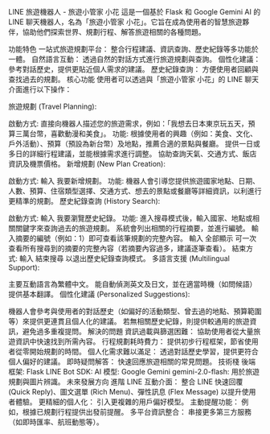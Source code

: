LINE 旅遊機器人 - 旅遊小管家 小花
這是一個基於 Flask 和 Google Gemini AI 的 LINE 聊天機器人，名為「旅遊小管家 小花」。它旨在成為使用者的智慧旅遊夥伴，協助他們探索世界、規劃行程、解答旅遊相關的各種問題。

功能特色
一站式旅遊規劃平台： 整合行程建議、資訊查詢、歷史紀錄等多功能於一體。
自然語言互動： 透過自然的對話方式進行旅遊規劃與查詢。
個性化建議： 參考對話歷史，提供更貼近個人需求的建議。
歷史紀錄查詢： 方便使用者回顧與查找過去的規劃。
核心功能
使用者可以透過與「旅遊小管家 小花」的 LINE 聊天介面進行以下操作：

旅遊規劃 (Travel Planning):

啟動方式: 直接向機器人描述您的旅遊需求，例如：「我想去日本東京玩五天，預算三萬台幣，喜歡動漫和美食」。
功能:
根據使用者的興趣（例如：美食、文化、戶外活動）、預算（預設為新台幣）及地點，推薦合適的景點與餐廳。
提供一日或多日的詳細行程建議，並能根據需求進行調整。
協助查詢天氣、交通方式、飯店資訊及機票價格。
新增規劃 (New Plan Creation):

啟動方式: 輸入 我要新增規劃。
功能: 機器人會引導您提供旅遊國家地點、日期、人數、預算、住宿類型選擇、交通方式、想去的景點或餐廳等詳細資訊，以利進行更精準的規劃。
歷史紀錄查詢 (History Search):

啟動方式: 輸入 我要瀏覽歷史紀錄。
功能:
進入搜尋模式後，輸入國家、地點或相關關鍵字來查詢過去的旅遊規劃。
系統會列出相關的行程摘要，並進行編號。
輸入摘要的編號（例如：1）即可查看該筆規劃的完整內容。
輸入 全部顯示 可一次查看所有搜尋到的摘要的完整內容（若摘要內容過多，建議逐筆查看）。
結束方式: 輸入 結束搜尋 以退出歷史紀錄查詢模式。
多語言支援 (Multilingual Support):

主要互動語言為繁體中文。
能自動偵測英文及日文，並在適當時機（如問候語）提供基本翻譯。
個性化建議 (Personalized Suggestions):

機器人會參考與使用者的對話歷史（如偏好的活動類型、曾去過的地點、預算範圍等）來提供更連貫且個人化的建議。
若無相關歷史紀錄，則提供較通用的旅遊資訊，避免過多重複提問。
解決的問題
資訊過載與篩選困難： 協助使用者從大量旅遊資訊中快速找到所需內容。
行程規劃耗時費力： 提供初步行程框架，節省使用者從零開始規劃的時間。
個人化需求難以滿足： 透過對話歷史學習，提供更符合個人偏好的建議。
即時疑問解答： 快速回應旅遊相關的常見問題。
技術棧
後端框架: Flask
LINE Bot SDK:
AI 模型: Google Gemini
gemini-2.0-flash: 用於旅遊規劃與圖片辨識。
未來發展方向
進階 LINE 互動介面： 整合 LINE 快速回覆 (Quick Reply)、圖文選單 (Rich Menu)、彈性訊息 (Flex Message) 以提升使用者體驗。
更精細的個人化： 引入更複雜的用戶偏好模型。
主動提醒功能： 例如，根據已規劃行程提供出發前提醒。
多平台資訊整合： 串接更多第三方服務（如即時匯率、航班動態等）。
